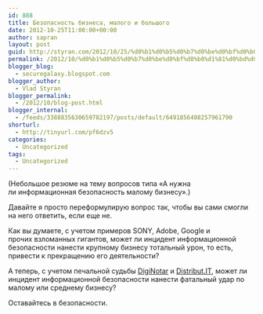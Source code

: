 ```yaml
---
id: 888
title: Безопасность бизнеса, малого и большого
date: 2012-10-25T11:00:00+00:00
author: sapran
layout: post
guid: http://styran.com/2012/10/25/%d0%b1%d0%b5%d0%b7%d0%be%d0%bf%d0%b0%d1%81%d0%bd%d0%be%d1%81%d1%82%d1%8c-%d0%b1%d0%b8%d0%b7%d0%bd%d0%b5%d1%81%d0%b0-%d0%bc%d0%b0%d0%bb%d0%be%d0%b3%d0%be-%d0%b8-%d0%b1%d0%be%d0%bb%d1%8c%d1%88%d0%be/
permalink: /2012/10/%d0%b1%d0%b5%d0%b7%d0%be%d0%bf%d0%b0%d1%81%d0%bd%d0%be%d1%81%d1%82%d1%8c-%d0%b1%d0%b8%d0%b7%d0%bd%d0%b5%d1%81%d0%b0-%d0%bc%d0%b0%d0%bb%d0%be%d0%b3%d0%be-%d0%b8-%d0%b1%d0%be%d0%bb%d1%8c%d1%88%d0%be/
blogger_blog:
  - securegalaxy.blogspot.com
blogger_author:
  - Vlad Styran
blogger_permalink:
  - /2012/10/blog-post.html
blogger_internal:
  - /feeds/3388835630659782197/posts/default/6491856408257961790
shorturl:
  - http://tinyurl.com/pf6dzv5
categories:
  - Uncategorized
tags:
  - Uncategorized
---
```

(Небольшое резюме на тему вопросов типа &#171;А нужна ли&nbsp;информационная&nbsp;безопасность малому бизнесу&#187;.)

Давайте я просто переформулирую вопрос так, чтобы вы сами смогли на него ответить, если еще не.

Как вы думаете, с учетом примеров SONY, Adobe, Google и прочих&nbsp;взломанных&nbsp;гигантов, может ли инцидент информационной безопасности нанести крупному бизнесу тотальный урон, то есть, привести к прекращению его деятельности?

А теперь, с учетом печальной судьбы [DigiNotar](http://en.wikipedia.org/wiki/DigiNotar) и [Distribut.IT](http://blog.adlibre.org/2011/06/21/distributeit-hack-tale-woe-and-what-can-we-learn/), может ли инцидент информационной безопасности нанести фатальный удар по малому или среднему бизнесу?

Оставайтесь в безопасности.

<div class="addtoany_share_save_container addtoany_content_bottom">
  <div class="a2a_kit a2a_kit_size_32 addtoany_list a2a_target" id="wpa2a_250">
    <a class="a2a_button_facebook" href="http://www.addtoany.com/add_to/facebook?linkurl=https%3A%2F%2Fblog.styran.com%2F2012%2F10%2F%25d0%25b1%25d0%25b5%25d0%25b7%25d0%25be%25d0%25bf%25d0%25b0%25d1%2581%25d0%25bd%25d0%25be%25d1%2581%25d1%2582%25d1%258c-%25d0%25b1%25d0%25b8%25d0%25b7%25d0%25bd%25d0%25b5%25d1%2581%25d0%25b0-%25d0%25bc%25d0%25b0%25d0%25bb%25d0%25be%25d0%25b3%25d0%25be-%25d0%25b8-%25d0%25b1%25d0%25be%25d0%25bb%25d1%258c%25d1%2588%25d0%25be%2F&linkname=%D0%91%D0%B5%D0%B7%D0%BE%D0%BF%D0%B0%D1%81%D0%BD%D0%BE%D1%81%D1%82%D1%8C%20%D0%B1%D0%B8%D0%B7%D0%BD%D0%B5%D1%81%D0%B0%2C%20%D0%BC%D0%B0%D0%BB%D0%BE%D0%B3%D0%BE%20%D0%B8%20%D0%B1%D0%BE%D0%BB%D1%8C%D1%88%D0%BE%D0%B3%D0%BE" title="Facebook" rel="nofollow" target="_blank"></a><a class="a2a_button_twitter" href="http://www.addtoany.com/add_to/twitter?linkurl=https%3A%2F%2Fblog.styran.com%2F2012%2F10%2F%25d0%25b1%25d0%25b5%25d0%25b7%25d0%25be%25d0%25bf%25d0%25b0%25d1%2581%25d0%25bd%25d0%25be%25d1%2581%25d1%2582%25d1%258c-%25d0%25b1%25d0%25b8%25d0%25b7%25d0%25bd%25d0%25b5%25d1%2581%25d0%25b0-%25d0%25bc%25d0%25b0%25d0%25bb%25d0%25be%25d0%25b3%25d0%25be-%25d0%25b8-%25d0%25b1%25d0%25be%25d0%25bb%25d1%258c%25d1%2588%25d0%25be%2F&linkname=%D0%91%D0%B5%D0%B7%D0%BE%D0%BF%D0%B0%D1%81%D0%BD%D0%BE%D1%81%D1%82%D1%8C%20%D0%B1%D0%B8%D0%B7%D0%BD%D0%B5%D1%81%D0%B0%2C%20%D0%BC%D0%B0%D0%BB%D0%BE%D0%B3%D0%BE%20%D0%B8%20%D0%B1%D0%BE%D0%BB%D1%8C%D1%88%D0%BE%D0%B3%D0%BE" title="Twitter" rel="nofollow" target="_blank"></a><a class="a2a_button_google_plus" href="http://www.addtoany.com/add_to/google_plus?linkurl=https%3A%2F%2Fblog.styran.com%2F2012%2F10%2F%25d0%25b1%25d0%25b5%25d0%25b7%25d0%25be%25d0%25bf%25d0%25b0%25d1%2581%25d0%25bd%25d0%25be%25d1%2581%25d1%2582%25d1%258c-%25d0%25b1%25d0%25b8%25d0%25b7%25d0%25bd%25d0%25b5%25d1%2581%25d0%25b0-%25d0%25bc%25d0%25b0%25d0%25bb%25d0%25be%25d0%25b3%25d0%25be-%25d0%25b8-%25d0%25b1%25d0%25be%25d0%25bb%25d1%258c%25d1%2588%25d0%25be%2F&linkname=%D0%91%D0%B5%D0%B7%D0%BE%D0%BF%D0%B0%D1%81%D0%BD%D0%BE%D1%81%D1%82%D1%8C%20%D0%B1%D0%B8%D0%B7%D0%BD%D0%B5%D1%81%D0%B0%2C%20%D0%BC%D0%B0%D0%BB%D0%BE%D0%B3%D0%BE%20%D0%B8%20%D0%B1%D0%BE%D0%BB%D1%8C%D1%88%D0%BE%D0%B3%D0%BE" title="Google+" rel="nofollow" target="_blank"></a><a class="a2a_button_linkedin" href="http://www.addtoany.com/add_to/linkedin?linkurl=https%3A%2F%2Fblog.styran.com%2F2012%2F10%2F%25d0%25b1%25d0%25b5%25d0%25b7%25d0%25be%25d0%25bf%25d0%25b0%25d1%2581%25d0%25bd%25d0%25be%25d1%2581%25d1%2582%25d1%258c-%25d0%25b1%25d0%25b8%25d0%25b7%25d0%25bd%25d0%25b5%25d1%2581%25d0%25b0-%25d0%25bc%25d0%25b0%25d0%25bb%25d0%25be%25d0%25b3%25d0%25be-%25d0%25b8-%25d0%25b1%25d0%25be%25d0%25bb%25d1%258c%25d1%2588%25d0%25be%2F&linkname=%D0%91%D0%B5%D0%B7%D0%BE%D0%BF%D0%B0%D1%81%D0%BD%D0%BE%D1%81%D1%82%D1%8C%20%D0%B1%D0%B8%D0%B7%D0%BD%D0%B5%D1%81%D0%B0%2C%20%D0%BC%D0%B0%D0%BB%D0%BE%D0%B3%D0%BE%20%D0%B8%20%D0%B1%D0%BE%D0%BB%D1%8C%D1%88%D0%BE%D0%B3%D0%BE" title="LinkedIn" rel="nofollow" target="_blank"></a><a class="a2a_dd addtoany_share_save" href="https://www.addtoany.com/share"></a>
  </div>
</div>